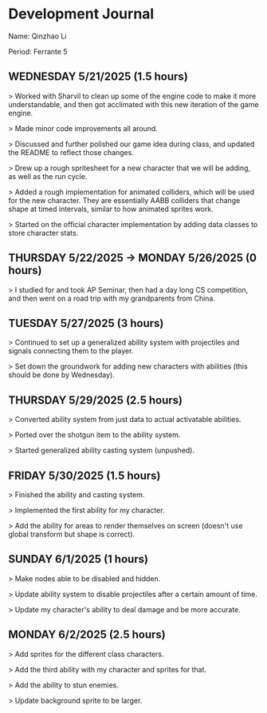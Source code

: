 # Development Journal

Name: Qinzhao Li

Period: Ferrante 5

## WEDNESDAY 5/21/2025 (1.5 hours)

\> Worked with Sharvil to clean up some of the engine code to make it more understandable, and then got acclimated with this new iteration of the game engine.

\> Made minor code improvements all around.

\> Discussed and further polished our game idea during class, and updated the README to reflect those changes.

\> Drew up a rough spritesheet for a new character that we will be adding, as well as the run cycle.

\> Added a rough implementation for animated colliders, which will be used for the new character. They are essentially AABB colliders that change shape at timed intervals, similar to how animated sprites work.

\> Started on the official character implementation by adding data classes to store character stats.

## THURSDAY 5/22/2025 -> MONDAY 5/26/2025 (0 hours)

\> I studied for and took AP Seminar, then had a day long CS competition, and then went on a road trip with my grandparents from China.

## TUESDAY 5/27/2025 (3 hours)

\> Continued to set up a generalized ability system with projectiles and signals connecting them to the player.

\> Set down the groundwork for adding new characters with abilities (this should be done by Wednesday).

## THURSDAY 5/29/2025 (2.5 hours)

\> Converted ability system from just data to actual activatable abilities.

\> Ported over the shotgun item to the ability system.

\> Started generalized ability casting system (unpushed).

## FRIDAY 5/30/2025 (1.5 hours)

\> Finished the ability and casting system.

\> Implemented the first ability for my character.

\> Add the ability for areas to render themselves on screen (doesn't use global transform but shape is correct).

## SUNDAY 6/1/2025 (1 hours)

\> Make nodes able to be disabled and hidden.

\> Update ability system to disable projectiles after a certain amount of time.

\> Update my character's ability to deal damage and be more accurate.


## MONDAY 6/2/2025 (2.5 hours)

\> Add sprites for the different class characters.

\> Add the third ability with my character and sprites for that.

\> Add the ability to stun enemies.

\> Update background sprite to be larger.
